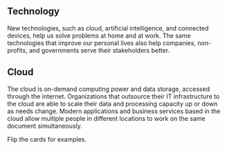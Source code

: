 ## Technology

New technologies, such as cloud, artificial intelligence, and connected devices, help us solve problems at home and at work. The same technologies that improve our personal lives also help companies, non-profits, and governments serve their stakeholders better.

## Cloud

The cloud is on-demand computing power and data storage, accessed through the internet. Organizations that outsource their IT infrastructure to the cloud are able to scale their data and processing capacity up or down as needs change. Modern applications and business services based in the cloud allow multiple people in different locations to work on the same document simultaneously.

Flip the cards for examples.
